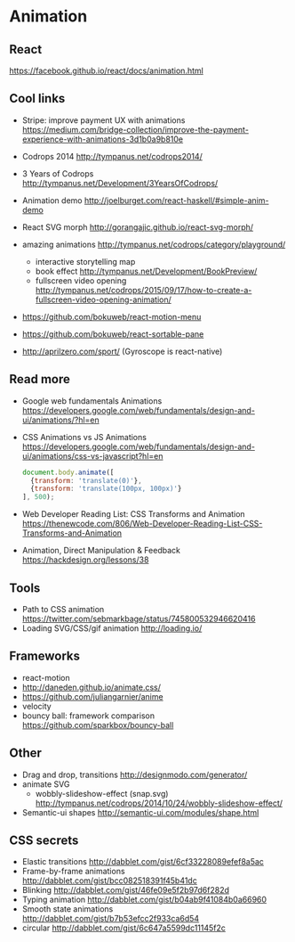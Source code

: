 # Animation

## React
https://facebook.github.io/react/docs/animation.html

## Cool links
- Stripe: improve payment UX with animations https://medium.com/bridge-collection/improve-the-payment-experience-with-animations-3d1b0a9b810e
- Codrops 2014 http://tympanus.net/codrops2014/
- 3 Years of Codrops http://tympanus.net/Development/3YearsOfCodrops/
- Animation demo http://joelburget.com/react-haskell/#simple-anim-demo
- React SVG morph http://gorangajic.github.io/react-svg-morph/
- amazing animations http://tympanus.net/codrops/category/playground/
  - interactive storytelling map
  - book effect http://tympanus.net/Development/BookPreview/
  - fullscreen video opening http://tympanus.net/codrops/2015/09/17/how-to-create-a-fullscreen-video-opening-animation/

- https://github.com/bokuweb/react-motion-menu
- https://github.com/bokuweb/react-sortable-pane
- http://aprilzero.com/sport/ (Gyroscope is react-native)

## Read more
- Google web fundamentals Animations
https://developers.google.com/web/fundamentals/design-and-ui/animations/?hl=en
- CSS Animations vs JS Animations https://developers.google.com/web/fundamentals/design-and-ui/animations/css-vs-javascript?hl=en

  ```js  
  document.body.animate([
    {transform: 'translate(0)'},
    {transform: 'translate(100px, 100px)'}
  ], 500);
  ```

- Web Developer Reading List: CSS Transforms and Animation https://thenewcode.com/806/Web-Developer-Reading-List-CSS-Transforms-and-Animation
- Animation, Direct Manipulation & Feedback https://hackdesign.org/lessons/38

## Tools
- Path to CSS animation https://twitter.com/sebmarkbage/status/745800532946620416
- Loading SVG/CSS/gif animation http://loading.io/

## Frameworks
- react-motion
- http://daneden.github.io/animate.css/
- https://github.com/juliangarnier/anime
- velocity
- bouncy ball: framework comparison https://github.com/sparkbox/bouncy-ball

## Other
- Drag and drop, transitions http://designmodo.com/generator/
- animate SVG
  - wobbly-slideshow-effect (snap.svg) http://tympanus.net/codrops/2014/10/24/wobbly-slideshow-effect/
- Semantic-ui shapes http://semantic-ui.com/modules/shape.html

## CSS secrets
- Elastic transitions http://dabblet.com/gist/6cf33228089efef8a5ac
- Frame-by-frame animations http://dabblet.com/gist/bcc082518391f45b41dc
- Blinking http://dabblet.com/gist/46fe09e5f2b97d6f282d
- Typing animation http://dabblet.com/gist/b04ab9f41084b0a66960
- Smooth state animations http://dabblet.com/gist/b7b53efcc2f933ca6d54
- circular http://dabblet.com/gist/6c647a5599dc11145f2c
